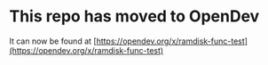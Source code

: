 # This repo has moved to OpenDev

It can now be found at [https://opendev.org/x/ramdisk-func-test](https://opendev.org/x/ramdisk-func-test)

